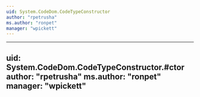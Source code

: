 ```yaml
---
uid: System.CodeDom.CodeTypeConstructor
author: "rpetrusha"
ms.author: "ronpet"
manager: "wpickett"
---
```


---
uid: System.CodeDom.CodeTypeConstructor.#ctor
author: "rpetrusha"
ms.author: "ronpet"
manager: "wpickett"
---
